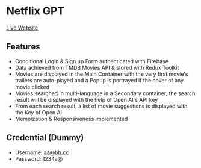 # Netflix GPT

[Live Website](https://boisterous-pavlova-a14e17.netlify.app)

## Features
- Conditional Login & Sign up Form authenticated with Firebase
- Data achieved from TMDB Movies API & stored with Redux Toolkit
- Movies are displayed in the Main Container with the very first movie's trailers are auto-played and a Popup is portrayed if the cover of any movie clicked
- Movies searched in multi-language in a Secondary container, the search result will be displayed with the help of Open AI's API key
- From each search result, a list of movie suggestions is displayed with the Key of Open AI
- Memoization & Responsiveness implemented

## Credential (Dummy)
- Username: aa@bb.cc
- Password: 1234a@
